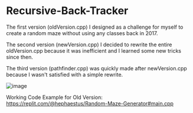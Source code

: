 # Recursive-Back-Tracker

The first version (oldVersion.cpp) I designed as a challenge for myself to create a random maze without using any classes back in 2017.

The second version (newVersion.cpp) I decided to rewrite the entire oldVersion.cpp because it was inefficient and I learned some new tricks since then.

The third version (pathfinder.cpp) was quickly made after newVersion.cpp because I wasn't satisfied with a simple rewrite.

![image](https://user-images.githubusercontent.com/71425015/135710043-e356d38b-5f1e-4c56-a38a-15c12249dc4f.png)

Working Code Example for Old Version: https://replit.com/@hephaestus/Random-Maze-Generator#main.cpp